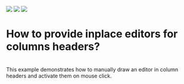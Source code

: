 <!-- default badges list -->
![](https://img.shields.io/endpoint?url=https://codecentral.devexpress.com/api/v1/VersionRange/128630908/13.1.4%2B)
[![](https://img.shields.io/badge/Open_in_DevExpress_Support_Center-FF7200?style=flat-square&logo=DevExpress&logoColor=white)](https://supportcenter.devexpress.com/ticket/details/E2815)
[![](https://img.shields.io/badge/📖_How_to_use_DevExpress_Examples-e9f6fc?style=flat-square)](https://docs.devexpress.com/GeneralInformation/403183)
<!-- default badges end -->
# How to provide inplace editors for columns headers?


<p><br />
This example demonstrates how to manually draw an editor in column headers and activate them on mouse click.</p>

<br/>


